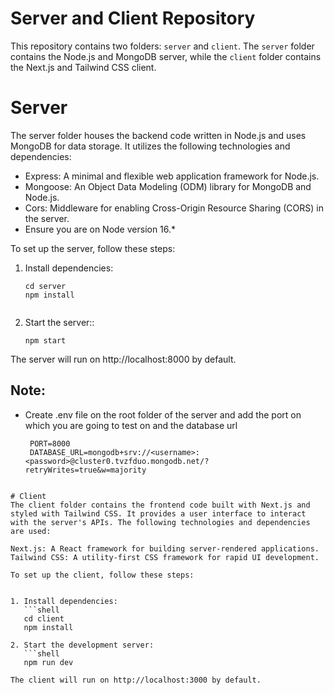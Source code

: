 # Server and Client Repository

This repository contains two folders: `server` and `client`. The `server` folder contains the Node.js and MongoDB server, while the `client` folder contains the Next.js and Tailwind CSS client.

# Server

The server folder houses the backend code written in Node.js and uses MongoDB for data storage. It utilizes the following technologies and dependencies:

- Express: A minimal and flexible web application framework for Node.js.
- Mongoose: An Object Data Modeling (ODM) library for MongoDB and Node.js.
- Cors: Middleware for enabling Cross-Origin Resource Sharing (CORS) in the server.
- Ensure you are on Node version 16.*

To set up the server, follow these steps:
1. Install dependencies:
   ```shell
   cd server
   npm install


2. Start the server::
   ```shell
   npm start

The server will run on http://localhost:8000 by default.

## Note:
- Create .env file on the root folder of the server and add the port on which you are going to test on and the database url
  ```shell
   PORT=8000
   DATABASE_URL=mongodb+srv://<username>:<password>@cluster0.tvzfduo.mongodb.net/?retryWrites=true&w=majority 
```

# Client
The client folder contains the frontend code built with Next.js and styled with Tailwind CSS. It provides a user interface to interact with the server's APIs. The following technologies and dependencies are used:

Next.js: A React framework for building server-rendered applications.
Tailwind CSS: A utility-first CSS framework for rapid UI development.

To set up the client, follow these steps:


1. Install dependencies:
   ```shell
   cd client
   npm install
  
2. Start the development server:
   ```shell
   npm run dev

The client will run on http://localhost:3000 by default.
